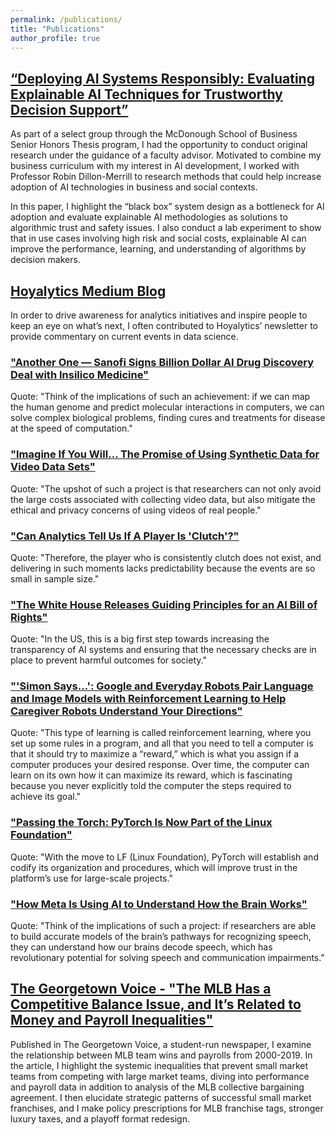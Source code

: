 ```yaml
---
permalink: /publications/
title: "Publications"
author_profile: true
---
```

## [“Deploying AI Systems Responsibly: Evaluating Explainable AI Techniques for Trustworthy Decision Support”](/files/calandra_thesis.pdf)  

As part of a select group through the McDonough School of Business Senior Honors Thesis program, I had the opportunity to conduct original research under the guidance of a faculty advisor. Motivated to combine my business curriculum with my interest in AI development, I worked with Professor Robin Dillon-Merrill to research methods that could help increase adoption of AI technologies in business and social contexts.  

In this paper, I highlight the “black box” system design as a bottleneck for AI adoption and evaluate explainable AI methodologies as solutions to algorithmic trust and safety issues. I also conduct a lab experiment to show that in use cases involving high risk and social costs, explainable AI can improve the performance, learning, and understanding of algorithms by decision makers.  

## [Hoyalytics Medium Blog](https://medium.com/hoyalytics)

In order to drive awareness for analytics initiatives and inspire people to keep an eye on what’s next, I often contributed to Hoyalytics’ newsletter to provide commentary on current events in data science.  

### ["Another One — Sanofi Signs Billion Dollar AI Drug Discovery Deal with Insilico Medicine"](https://medium.com/hoyalytics/in-the-news-ai-for-drug-development-ensuring-chess-fairness-and-automating-google-sheets-d33ee4224e0)  
Quote: "Think of the implications of such an achievement: if we can map the human genome and predict molecular interactions in computers, we can solve complex biological problems, finding cures and treatments for disease at the speed of computation."  

### ["Imagine If You Will… The Promise of Using Synthetic Data for Video Data Sets"](https://medium.com/hoyalytics/in-the-news-its-generative-ai-week-231a60fac3a8)
Quote: "The upshot of such a project is that researchers can not only avoid the large costs associated with collecting video data, but also mitigate the ethical and privacy concerns of using videos of real people."

### ["Can Analytics Tell Us If A Player Is 'Clutch'?"](https://medium.com/hoyalytics/in-the-news-ford-and-metas-ai-research-initiatives-what-we-can-learn-about-grammar-from-ai-and-b30b1d60e484)
Quote: "Therefore, the player who is consistently clutch does not exist, and delivering in such moments lacks predictability because the events are so small in sample size."

### ["The White House Releases Guiding Principles for an AI Bill of Rights"](https://medium.com/hoyalytics/in-the-news-robots-image-generators-and-laws-oh-my-b7ba339a1b02)  
Quote: "In the US, this is a big first step towards increasing the transparency of AI systems and ensuring that the necessary checks are in place to prevent harmful outcomes for society."

### ["'Simon Says…': Google and Everyday Robots Pair Language and Image Models with Reinforcement Learning to Help Caregiver Robots Understand Your Directions"](https://medium.com/hoyalytics/in-the-news-stolen-data-art-from-data-and-robo-caretakers-a2706b749f49)  
Quote: "This type of learning is called reinforcement learning, where you set up some rules in a program, and all that you need to tell a computer is that it should try to maximize a “reward,” which is what you assign if a computer produces your desired response. Over time, the computer can learn on its own how it can maximize its reward, which is fascinating because you never explicitly told the computer the steps required to achieve its goal."   

### ["Passing the Torch: PyTorch Is Now Part of the Linux Foundation"](https://medium.com/hoyalytics/in-the-news-new-neural-network-techniques-insulin-regulation-technology-and-owners-of-pytorch-6aa49642b616)  
Quote: "With the move to LF (Linux Foundation), PyTorch will establish and codify its organization and procedures, which will improve trust in the platform’s use for large-scale projects."   

### ["How Meta Is Using AI to Understand How the Brain Works"](https://medium.com/hoyalytics/in-the-news-how-data-is-transforming-healthcare-criminal-investigations-and-football-9341a7697e30)
Quote: "Think of the implications of such a project: if researchers are able to build accurate models of the brain’s pathways for recognizing speech, they can understand how our brains decode speech, which has revolutionary potential for solving speech and communication impairments."    

## [The Georgetown Voice - "The MLB Has a Competitive Balance Issue, and It’s Related to Money and Payroll Inequalities"](https://georgetownvoice.com/2020/02/18/the-mlb-has-a-competitive-balance-issue-and-its-related-to-money-and-payroll-inequalities/)

Published in The Georgetown Voice, a student-run newspaper, I examine the relationship between MLB team wins and payrolls from 2000-2019. In the article, I highlight the systemic inequalities that prevent small market teams from competing with large market teams, diving into performance and payroll data in addition to analysis of the MLB collective bargaining agreement. I then elucidate strategic patterns of successful small market franchises, and I make policy prescriptions for MLB franchise tags, stronger luxury taxes, and a playoff format redesign.